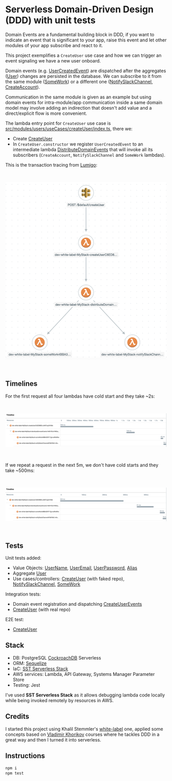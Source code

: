 # Serverless Domain-Driven Design (DDD) with unit tests

Domain Events are a fundamental building block in DDD, if you want to indicate an event that is significant to your app, raise this event and let other modules of your app subscribe and react to it.

This project exemplifies a `CreateUser` use case and how we can trigger an event signaling we have a new user onboard.

Domain events (e.g. [UserCreatedEvent](src/modules/users/domain/events/UserCreatedEvent.ts)) are dispatched after the aggregates ([User](src/modules/users/domain/User.ts)) changes are persisted in the database. We can subscribe to it from the same module ([SomeWork](src/modules/users/useCases/someWork/SomeWork.ts)) or a different one ([NotifySlackChannel](src/modules/notification/useCases/notifySlackChannel/NotifySlackChannel.ts), [CreateAccount](src/modules/accounts/useCases/createAccount/CreateAccount.ts)).

Communication in the same module is given as an example but using domain events for intra-module/app communication inside a same domain model may involve adding an indirection that doesn't add value and a direct/explicit flow is more convenient.

The lambda entry point for `CreateUser` use case is [src/modules/users/useCases/createUser/index.ts](src/modules/users/useCases/createUser/index.ts), there we:
* Create [CreateUser](src/modules/users/useCases/createUser/CreateUser.ts)
* In `CreateUser.constructor` we register `UserCreatedEvent` to an intermediate lambda [DistributeDomainEvents](src/shared/infra/dispatchEvents/DistributeDomainEvents.ts) that will invoke all its subscribers (`CreateAccount`, `NotifySlackChannel` and `SomeWork` lambdas).

This is the transaction tracing from [Lumigo](https://lumigo.io):

<br />
<p align="center">
    <img alt="graph" src="doc/graph.png" />
</p>
<br />

## Timelines

For the first request all four lambdas have cold start and they take ~2s:

<br />
<p align="center">
    <img alt="timeline1" src="doc/timeline1.png" />
</p>
<br />

If we repeat a request in the next 5m, we don't have cold starts and they take ~500ms:

<br />
<p align="center">
    <img alt="timeline1" src="doc/timeline2.png" />
</p>
<br />

## Tests

Unit tests added:

- Value Objects: [UserName](src/modules/users/domain/UserEmail.unit.ts), [UserEmail](src/modules/users/domain/UserEmail.unit.ts), [UserPassword](src/modules/users/domain/UserPassword.unit.ts), [Alias](src/modules/users/domain/Alias.unit.ts)
- Aggregate [User](src/modules/users/domain/User.unit.ts)
- Use cases/controllers: [CreateUser](src/modules/users/useCases/createUser/CreateUser.unit.ts) (with faked repo), [NotifySlackChannel](src/modules/notification/useCases/notifySlackChannel/NotifySlackChannel.unit.ts), [SomeWork](src/modules/users/useCases/someWork/SomeWork.unit.ts)

Integration tests:

- Domain event registration and dispatching [CreateUserEvents](src/modules/users/useCases/createUser/CreateUserEvents.int.ts)
- [CreateUser](src/modules/users/useCases/createUser/CreateUser.int.ts) (with real repo)

E2E test:

- [CreateUser](src/modules/users/useCases/createUser/CreateUser.e2e.ts)

## Stack

* DB: PostgreSQL [CockroachDB](https://www.cockroachlabs.com) Serverless
* ORM: [Sequelize](https://sequelize.org)
* IaC: [SST Serverless Stack](https://sst.dev)
* AWS services: Lambda, API Gateway, Systems Manager Parameter Store 
* Testing: Jest

I've used **SST Serverless Stack** as it allows debugging lambda code locally while being invoked remotely by resources in AWS.

## Credits

I started this project using Khalil Stemmler's [white-label](https://github.com/stemmlerjs/white-label) one, applied some concepts based on [Vladimir Khorikov](https://enterprisecraftsmanship.com) courses where he tackles DDD in a great way and then I turned it into serverless.

## Instructions

```
npm i
npm test
```
